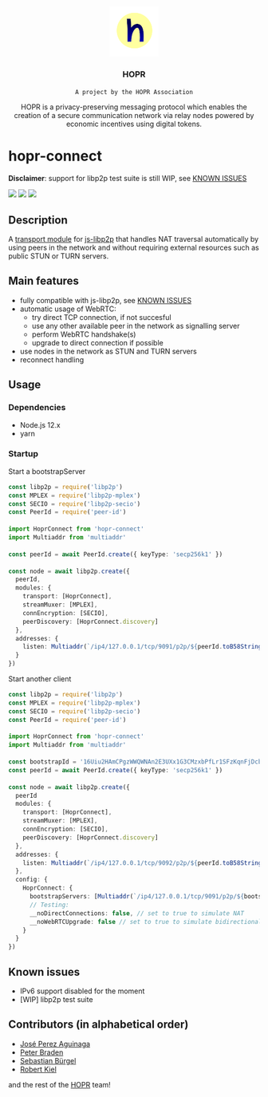 <!-- INTRODUCTION -->
<p align="center">
  <a href="https://hoprnet.org" target="_blank" rel="noopener noreferrer">
    <img width="100" src="https://github.com/hoprnet/hopr-assets/blob/master/v1/logo/hopr_logo_padded.png?raw=true" alt="HOPR Logo">
  </a>
  
  <!-- Title Placeholder -->
  <h3 align="center">HOPR</h3>
  <p align="center">
    <code>A project by the HOPR Association</code>
  </p>
  <p align="center">
    HOPR is a privacy-preserving messaging protocol which enables the creation of a secure communication network via relay nodes powered by economic incentives using digital tokens.
  </p>
</p>

# hopr-connect

**Disclaimer**: support for libp2p test suite is still WIP, see [KNOWN ISSUES](#known-issues)

[![](https://github.com/libp2p/js-libp2p-interfaces/raw/master/src/transport/img/badge.png)](https://github.com/libp2p/js-libp2p-interfaces/tree/master/src/transport)
[![](https://github.com/libp2p/js-libp2p-interfaces/raw/master/src/connection/img/badge.png)](https://github.com/libp2p/js-libp2p-interfaces/tree/master/src/connection)
[![](https://github.com/libp2p/js-libp2p-interfaces/raw/master/src/peer-discovery/img/badge.png)](https://github.com/libp2p/js-libp2p-interfaces/tree/master/src/peer-discovery)

## Description

A [transport module](https://github.com/libp2p/js-libp2p-interfaces/tree/master/src/transport) for [js-libp2p](https://github.com/libp2p/js-libp2p) that handles NAT traversal automatically by using peers in the network and without requiring external resources such as public STUN or TURN servers.

## Main features

- fully compatible with js-libp2p, see [KNOWN ISSUES](#known-issues)
- automatic usage of WebRTC:
  - try direct TCP connection, if not succesful
  - use any other available peer in the network as signalling server
  - perform WebRTC handshake(s)
  - upgrade to direct connection if possible
- use nodes in the network as STUN and TURN servers
- reconnect handling

## Usage

### Dependencies

- Node.js 12.x
- yarn

### Startup

Start a bootstrapServer

```ts
const libp2p = require('libp2p')
const MPLEX = require('libp2p-mplex')
const SECIO = require('libp2p-secio')
const PeerId = require('peer-id')

import HoprConnect from 'hopr-connect'
import Multiaddr from 'multiaddr'

const peerId = await PeerId.create({ keyType: 'secp256k1' })

const node = await libp2p.create({
  peerId,
  modules: {
    transport: [HoprConnect],
    streamMuxer: [MPLEX],
    connEncryption: [SECIO],
    peerDiscovery: [HoprConnect.discovery]
  },
  addresses: {
    listen: Multiaddr(`/ip4/127.0.0.1/tcp/9091/p2p/${peerId.toB58String()}`)
  }
})
```

Start another client

```ts
const libp2p = require('libp2p')
const MPLEX = require('libp2p-mplex')
const SECIO = require('libp2p-secio')
const PeerId = require('peer-id')

import HoprConnect from 'hopr-connect'
import Multiaddr from 'multiaddr'

const bootstrapId = '16Uiu2HAmCPgzWWQWNAn2E3UXx1G3CMzxbPfLr1SFzKqnFjDcbdwg' // Change this
const peerId = await PeerId.create({ keyType: 'secp256k1' })

const node = await libp2p.create({
  peerId
  modules: {
    transport: [HoprConnect],
    streamMuxer: [MPLEX],
    connEncryption: [SECIO],
    peerDiscovery: [HoprConnect.discovery]
  },
  addresses: {
    listen: Multiaddr(`/ip4/127.0.0.1/tcp/9092/p2p/${peerId.toB58String()}`)
  },
  config: {
    HoprConnect: {
      bootstrapServers: [Multiaddr(`/ip4/127.0.0.1/tcp/9091/p2p/${bootstrapId.toB58String()}`)],
      // Testing:
      __noDirectConnections: false, // set to true to simulate NAT
      __noWebRTCUpgrade: false // set to true to simulate bidirectional NAT
    }
  }
})
```

## Known issues

- IPv6 support disabled for the moment
- [WIP] libp2p test suite

## Contributors (in alphabetical order)

- [José Perez Aguinaga](https://github.com/jjperezaguinaga)
- [Peter Braden](https://github.com/peterbraden)
- [Sebastian Bürgel](https://github.com/scbuergel)
- [Robert Kiel](https://github.com/robertkiel)

and the rest of the [HOPR](https://hoprnet.org) team!
